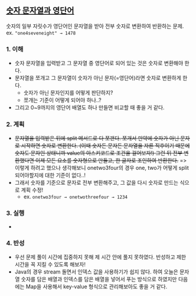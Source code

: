## [숫자 문자열과 영단어](https://school.programmers.co.kr/learn/courses/30/lessons/81301?language=java)
숫자의 일부 자릿수가 영단어인 문자열을 받아 전부 숫자로 변환하여 반환하는 문제. ex. `"one4seveneight" → 1478`

### 1. 이해
- 숫자 문자열을 입력받고 그 문자열 중 영단어로 되어 있는 것은 숫자로 변환해야 한다.
- 문자열을 쪼개고 그 문자열이 숫자가 아닌 문자(=영단어)라면 숫자로 변환하게 한다.
    - 숫자가 아닌 문자인지를 어떻게 판단하지?
    - 쪼개는 기준이 어떻게 되어야 하나..?
- 그리고 0~9까지의 영단어 배열도 하나 만들면 비교할 때 좋을 거 같다.

### 2. 계획
- ~~문자열을 입력받은 뒤에 split 메서드로 다 쪼갠다.
  쪼개서 만약에 숫자가 아닌 문자로 시작하면 숫자로 변환한다. (이때 숫자든 문자든 문자열을 자른 직후이기 때문에 숫자도 문자인 상태니까 value의 아스키코드로 조건을 걸어보자!)
  그런 뒤 전부 변환했다면 이제 모든 요소를 숫자형으로 만들고, 한 글자로 조인하여 반환한다.~~
  => 이렇게 하려고 했으나 생각해보니 onetwo3four의 경우 one, two가 어떻게 split되어야할지에 대한 기준이 없다..!
- 그래서 숫자를 기준으로 문자로 전부 변환해주고, 그 값을 다시 숫자로 만드는 식으로 계획 수정!
    - ex. `onetwo3four → onetwothreefour → 1234`

### 3. 실행
- 

### 4. 반성
- 우선 문제 풀이 시간에 집중하지 못해 제 시간 안에 풀지 못하였다. 반성하고 제한 시간을 꼭 지킬 수 있도록 해보자!
- Java의 경우 stream 돌면서 인덱스 값을 사용하기가 쉽지 않다. 하여 오늘은 문자열 숫자를 담은 배열과 인덱스를 담은 배열을 넣어서 푸는 방식으로 하였지만 다음에는 Map을 사용해서 key-value 형식으로 관리해보아도 좋을 거 같다.

